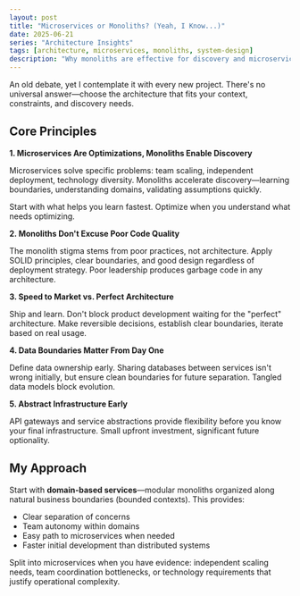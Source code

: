 ```yaml
---
layout: post
title: "Microservices or Monoliths? (Yeah, I Know...)"
date: 2025-06-21
series: "Architecture Insights"
tags: [architecture, microservices, monoliths, system-design]
description: "Why monoliths are effective for discovery and microservices are optimizations—principles for choosing the right architecture for your context."
---
```


An old debate, yet I contemplate it with every new project. There's no universal answer—choose the architecture that fits your context, constraints, and discovery needs.

## Core Principles

**1. Microservices Are Optimizations, Monoliths Enable Discovery**

Microservices solve specific problems: team scaling, independent deployment, technology diversity. Monoliths accelerate discovery—learning boundaries, understanding domains, validating assumptions quickly.

Start with what helps you learn fastest. Optimize when you understand what needs optimizing.

**2. Monoliths Don't Excuse Poor Code Quality**

The monolith stigma stems from poor practices, not architecture. Apply SOLID principles, clear boundaries, and good design regardless of deployment strategy. Poor leadership produces garbage code in any architecture.

**3. Speed to Market vs. Perfect Architecture**

Ship and learn. Don't block product development waiting for the "perfect" architecture. Make reversible decisions, establish clear boundaries, iterate based on real usage.

**4. Data Boundaries Matter From Day One**

Define data ownership early. Sharing databases between services isn't wrong initially, but ensure clean boundaries for future separation. Tangled data models block evolution.

**5. Abstract Infrastructure Early**

API gateways and service abstractions provide flexibility before you know your final infrastructure. Small upfront investment, significant future optionality.

## My Approach

Start with **domain-based services**—modular monoliths organized along natural business boundaries (bounded contexts). This provides:
- Clear separation of concerns
- Team autonomy within domains
- Easy path to microservices when needed
- Faster initial development than distributed systems

Split into microservices when you have evidence: independent scaling needs, team coordination bottlenecks, or technology requirements that justify operational complexity.